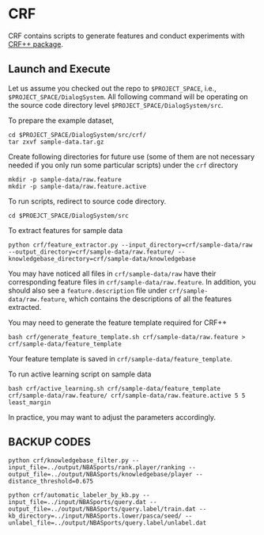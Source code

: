 CRF
==========

CRF contains scripts to generate features and conduct experiments with [CRF++ package](http://taku910.github.io/crfpp/).

Launch and Execute
----------

Let us assume you checked out the repo to `$PROJECT_SPACE`, i.e., `$PROJECT_SPACE/DialogSystem`.
All following command will be operating on the source code directory level `$PROJECT_SPACE/DialogSystem/src`.

To prepare the example dataset,

	cd $PROJECT_SPACE/DialogSystem/src/crf/
	tar zxvf sample-data.tar.gz

Create following directories for future use (some of them are not necessary needed if you only run some particular scripts) under the `crf` directory

	mkdir -p sample-data/raw.feature
	mkdir -p sample-data/raw.feature.active

To run scripts, redirect to source code directory.

	cd $PROEJCT_SPACE/DialogSystem/src

To extract features for sample data

	python crf/feature_extractor.py --input_directory=crf/sample-data/raw --output_directory=crf/sample-data/raw.feature/ --knowledgebase_directory=crf/sample-data/knowledgebase

You may have noticed all files in `crf/sample-data/raw` have their corresponding feature files in `crf/sample-data/raw.feature`.
In addition, you should also see a `feature.description` file under `crf/sample-data/raw.feature`, which contains the descriptions of all the features extracted.

You may need to generate the feature template required for CRF++
	
	bash crf/generate_feature_template.sh crf/sample-data/raw.feature > crf/sample-data/feature_template

Your feature template is saved in `crf/sample-data/feature_template`.

To run active learning script on sample data
	
	bash crf/active_learning.sh crf/sample-data/feature_template crf/sample-data/raw.feature/ crf/sample-data/raw.feature.active 5 5 least_margin

In practice, you may want to adjust the parameters accordingly.

BACKUP CODES
----------

	python crf/knowledgebase_filter.py --input_file=../output/NBASports/rank.player/ranking --output_file=../output/NBASports/knowledgebase/player --distance_threshold=0.675
	
	python crf/automatic_labeler_by_kb.py --input_file=../input/NBASports/query.dat --output_file=../output/NBASports/query.label/train.dat --kb_directory=../input/NBASports.lower/pasca/seed/ --unlabel_file=../output/NBASports/query.label/unlabel.dat
